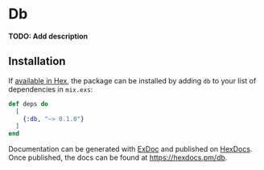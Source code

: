 # Db

**TODO: Add description**

## Installation

If [available in Hex](https://hex.pm/docs/publish), the package can be installed
by adding `db` to your list of dependencies in `mix.exs`:

```elixir
def deps do
  [
    {:db, "~> 0.1.0"}
  ]
end
```

Documentation can be generated with [ExDoc](https://github.com/elixir-lang/ex_doc)
and published on [HexDocs](https://hexdocs.pm). Once published, the docs can
be found at <https://hexdocs.pm/db>.

